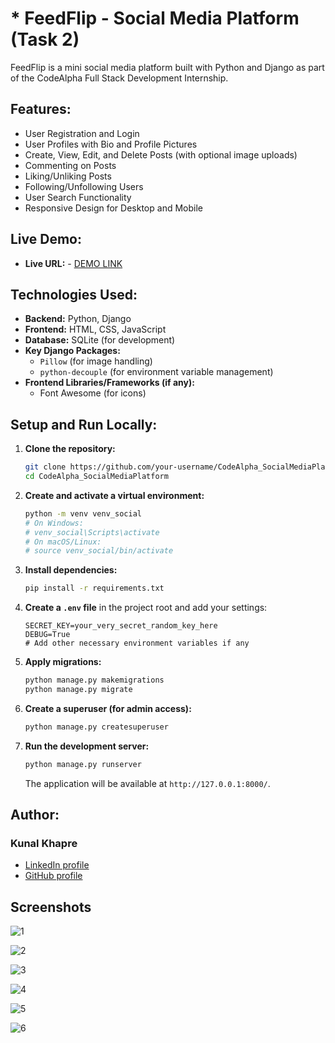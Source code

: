# * FeedFlip - Social Media Platform (Task 2)

FeedFlip is a mini social media platform built with Python and Django as part of the CodeAlpha Full Stack Development Internship.

## Features:

*   User Registration and Login
*   User Profiles with Bio and Profile Pictures
*   Create, View, Edit, and Delete Posts (with optional image uploads)
*   Commenting on Posts
*   Liking/Unliking Posts
*   Following/Unfollowing Users
*   User Search Functionality
*   Responsive Design for Desktop and Mobile

  ## Live Demo:

*   **Live URL:** - [DEMO LINK](https://feedflip.pythonanywhere.com/)

## Technologies Used:

*   **Backend:** Python, Django
*   **Frontend:** HTML, CSS, JavaScript
*   **Database:** SQLite (for development)
*   **Key Django Packages:**
    *   `Pillow` (for image handling)
    *   `python-decouple` (for environment variable management)
*   **Frontend Libraries/Frameworks (if any):**
    *   Font Awesome (for icons)

## Setup and Run Locally:

1.  **Clone the repository:**
    ```bash
    git clone https://github.com/your-username/CodeAlpha_SocialMediaPlatform.git
    cd CodeAlpha_SocialMediaPlatform
    ```
2.  **Create and activate a virtual environment:**
    ```bash
    python -m venv venv_social
    # On Windows:
    # venv_social\Scripts\activate
    # On macOS/Linux:
    # source venv_social/bin/activate
    ```
3.  **Install dependencies:**
    ```bash
    pip install -r requirements.txt
    ```
4.  **Create a `.env` file** in the project root and add your settings:
    ```env
    SECRET_KEY=your_very_secret_random_key_here
    DEBUG=True
    # Add other necessary environment variables if any
    ```
5.  **Apply migrations:**
    ```bash
    python manage.py makemigrations
    python manage.py migrate
    ```
6.  **Create a superuser (for admin access):**
    ```bash
    python manage.py createsuperuser
    ```
7.  **Run the development server:**
    ```bash
    python manage.py runserver
    ```
    The application will be available at `http://127.0.0.1:8000/`.

## Author:
###  Kunal Khapre
*   [LinkedIn profile](https://www.linkedin.com/in/kunal-khapre-431096369)
*   [GitHub profile](https://github.com/kunalkhapre0)

## Screenshots 

![1](https://github.com/user-attachments/assets/f326fa81-e3fd-44d7-9362-d367ad735920)

![2](https://github.com/user-attachments/assets/d2214147-33d8-4d8c-8e96-93f447bab571)

![3](https://github.com/user-attachments/assets/4aafb2c7-f807-40b7-869e-87f3ca8834e5)

![4](https://github.com/user-attachments/assets/c00449e1-f057-4ade-9447-fa68325787a5)

![5](https://github.com/user-attachments/assets/f81fc21a-15f1-488b-b9c6-0bae65c780c6)

![6](https://github.com/user-attachments/assets/73c9d65b-355a-444b-9013-6767ae5ec8d2)


